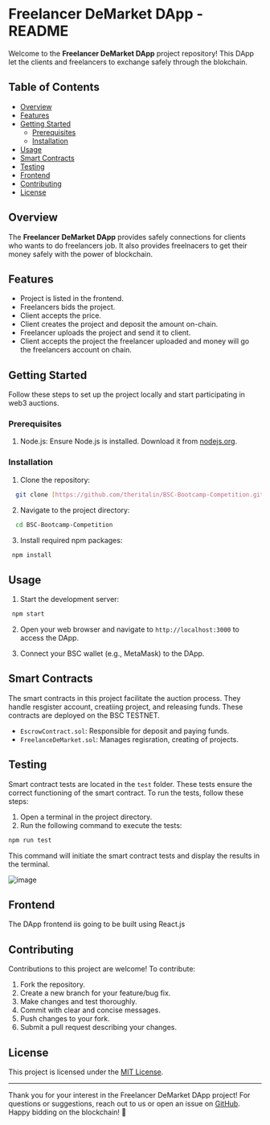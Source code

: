 # Freelancer DeMarket DApp - README

Welcome to the **Freelancer DeMarket DApp** project repository! This DApp let the clients and freelancers to exchange safely through the blokchain.

## Table of Contents

- [Overview](#overview)
- [Features](#features)
- [Getting Started](#getting-started)
  - [Prerequisites](#prerequisites)
  - [Installation](#installation)
- [Usage](#usage)
- [Smart Contracts](#smart-contracts)
- [Testing](#testing)
- [Frontend](#frontend)
- [Contributing](#contributing)
- [License](#license)

## Overview

The **Freelancer DeMarket DApp** provides safely connections for clients who wants to do freelancers job. It also provides freelnacers to get their money safely with the power of blockchain.

## Features

- Project is listed in the frontend.
- Freelancers bids the project.
- Client accepts the price.
- Client creates the project and deposit the amount on-chain.
- Freelancer uploads the project and send it to client.
- Client accepts the project the freelancer uploaded and money will go the freelancers account on chain.

## Getting Started

Follow these steps to set up the project locally and start participating in web3 auctions.

### Prerequisites

1. Node.js: Ensure Node.js is installed. Download it from [nodejs.org](https://nodejs.org/).

### Installation

1. Clone the repository:

```bash
  git clone [https://github.com/theritalin/BSC-Bootcamp-Competition.git]
```

2. Navigate to the project directory:

```bash
  cd BSC-Bootcamp-Competition
```

3. Install required npm packages:

```bash
 npm install
```

## Usage

1. Start the development server:

```bash
 npm start
```

2. Open your web browser and navigate to `http://localhost:3000` to access the DApp.

3. Connect your BSC wallet (e.g., MetaMask) to the DApp.

## Smart Contracts

The smart contracts in this project facilitate the auction process. They handle resgister account, creatiing project, and releasing funds. These contracts are deployed on the BSC TESTNET.

- `EscrowContract.sol`: Responsible for deposit and paying funds.
- `FreelanceDeMarket.sol`: Manages regisration, creating of projects.

## Testing

Smart contract tests are located in the `test` folder. These tests ensure the correct functioning of the smart contract. To run the tests, follow these steps:

1. Open a terminal in the project directory.
2. Run the following command to execute the tests:

```bash
npm run test
```

This command will initiate the smart contract tests and display the results in the terminal.

![image](https://github.com/theritalin/BSC-Bootcamp-Competition/assets/test.jpg)

## Frontend

The DApp frontend iis going to be built using React.js

## Contributing

Contributions to this project are welcome! To contribute:

1. Fork the repository.
2. Create a new branch for your feature/bug fix.
3. Make changes and test thoroughly.
4. Commit with clear and concise messages.
5. Push changes to your fork.
6. Submit a pull request describing your changes.

## License

This project is licensed under the [MIT License](LICENSE).

---

Thank you for your interest in the Freelancer DeMarket DApp project! For questions or suggestions, reach out to us or open an issue on [GitHub](https://github.com/Rise-In/XXX-Bootcamp-FinalCase). Happy bidding on the blockchain! 🚀
